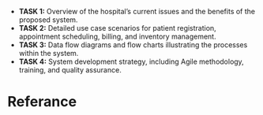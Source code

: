 - **TASK 1:** Overview of the hospital’s current issues and the benefits of the proposed system.
- **TASK 2:** Detailed use case scenarios for patient registration, appointment scheduling, billing, and inventory management.
- **TASK 3:** Data flow diagrams and flow charts illustrating the processes within the system.
- **TASK 4:** System development strategy, including Agile methodology, training, and quality assurance.

# Referance
